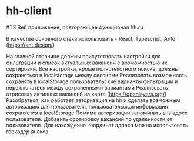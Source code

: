 # hh-client

#ТЗ
Веб приложение, повторяющее функционал hh.ru

В качестве основного стека использовать - React, Typescript, Antd (https://ant.design/)

На главной странице должны присутствовать настройки для фильтрации и список актуальных вакансий с возможностью их сортировки.
Все настройки, кроме полнотекстного поиска, должны сохраняться в localstorage между сессиями
Реализовать возможность сохранять в localStorage пользовательские варианты фильтрации и переключаться между сохраненными вариантами
Реализовать отрисовку активных вакансий на карте (https://openlayers.org/)
Разобраться, как работает авторизация на hh и сделать возможным авторизацию для пользователя, пользовательская информация сохраняется в localStorage
Помимо авторизации запоминать в ls адрес пользователя. 
Добавить сортировку вакансий по удаленности от пользователя. Для нахождения координат адреса можно использовать геокодер янекса.

